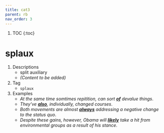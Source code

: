 ```yaml
---
title: cat3
parent: rb
nav_order: 3
---
```

1. TOC
{:toc}

# splaux

1. Descriptions
    - split auxiliary
    - *(Content to be added)*
2. Tag
    - `splaux`
3. Examples
    - *At the same time somtimes repitition, can sort <ins>**of**</ins> devalue things*. 
    - *They've <ins>**also**</ins>, individually, changed courses*. 
    - *Both movements are almost <ins>**always**</ins> addressing a negative change to the status quo*.
    - *Despite these gains, however, Obama will <ins>**likely**</ins> take a hit from environmental groups as a result of his stance*.
    